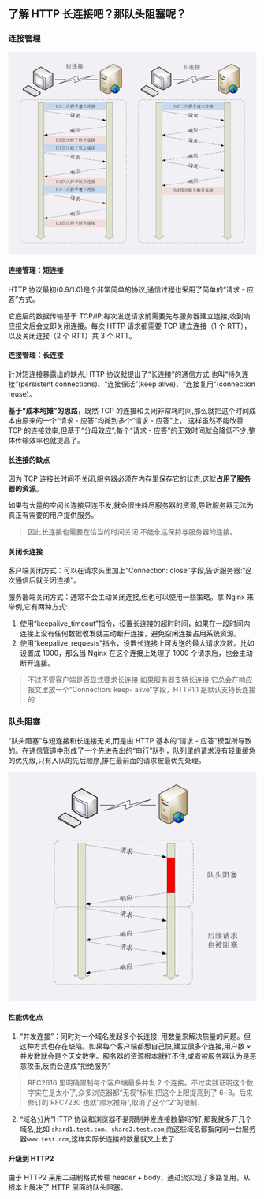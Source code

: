 ## 了解 HTTP 长连接吧？那队头阻塞呢？

### 连接管理

![](../../img/网络/HTTP/长连接短连接.png)

#### 连接管理：短连接

HTTP 协议最初(0.9/1.0)是个非常简单的协议,通信过程也采用了简单的“请求 - 应答”方式。

它底层的数据传输基于 TCP/IP,每次发送请求前需要先与服务器建立连接,收到响应报文后会立即关闭连接。每次 HTTP 请求都需要 TCP 建立连接（1 个 RTT），以及关闭连接（2 个 RTT）共 3 个 RTT。

#### 连接管理：长连接

针对短连接暴露出的缺点,HTTP 协议就提出了“长连接”的通信方式,也叫“持久连接”(persistent connections)、“连接保活”(keep alive)、“连接复用”(connection reuse)。

**基于“成本均摊”的思路**，既然 TCP 的连接和关闭非常耗时间,那么就把这个时间成本由原来的一个“请求 - 应答”均摊到多个“请求 - 应答”上。
这样虽然不能改善 TCP 的连接效率,但基于“分母效应”,每个“请求 - 应答”的无效时间就会降低不少,整体传输效率也就提高了。

#### **长连接的缺点**

因为 TCP 连接长时间不关闭,服务器必须在内存里保存它的状态,这就**占用了服务器的资源**。

如果有大量的空闲长连接只连不发,就会很快耗尽服务器的资源,导致服务器无法为真正有需要的用户提供服务。

> 因此长连接也需要在恰当的时间关闭,不能永远保持与服务器的连接。

#### 关闭长连接

客户端关闭方式：可以在请求头里加上“Connection: close”字段,告诉服务器:“这次通信后就关闭连接”。

服务器端关闭方式：通常不会主动关闭连接,但也可以使用一些策略。拿 Nginx 来举例,它有两种方式:

1. 使用“keepalive_timeout”指令，设置长连接的超时时间，如果在一段时间内连接上没有任何数据收发就主动断开连接，避免空闲连接占用系统资源。
2. 使用“keepalive_requests”指令，设置长连接上可发送的最大请求次数。比如设置成 1000，那么当 Nginx 在这个连接上处理了 1000 个请求后，也会主动断开连接。

> 不过不管客户端是否显式要求长连接,如果服务器支持长连接,它总会在响应报文里放一个“Connection: keep- alive”字段，HTTP1.1 是默认支持长连接的

### 队头阻塞

“队头阻塞”与短连接和长连接无关,而是由 HTTP 基本的“请求 - 应答”模型所导致的。在通信管道中形成了一个先进先出的“串行”队列，队列里的请求没有轻重缓急的优先级,只有入队的先后顺序,排在最前面的请求被最优先处理。

![](../../img/网络/HTTP/队头阻塞.png)

#### 性能优化点

1. “并发连接”：同时对一个域名发起多个长连接, 用数量来解决质量的问题。但这种方式也存在缺陷。如果每个客户端都想自己快,建立很多个连接,用户数 × 并发数就会是个天文数字。服务器的资源根本就扛不住,或者被服务器认为是恶意攻击,反而会造成“拒绝服务”

> RFC2616 里明确限制每个客户端最多并发 2 个连接。不过实践证明这个数字实在是太小了,众多浏览器都“无视”标准,把这个上限提高到了 6~8。后来修订的 RFC7230 也就“顺水推舟”,取消了这个“2”的限制.

2. “域名分片”HTTP 协议和浏览器不是限制并发连接数量吗?好,那我就多开几个域名,比如 `shard1.test.com`、`shard2.test.com`,而这些域名都指向同一台服务器`www.test.com`,这样实际长连接的数量就又上去了.

#### 升级到 HTTP2

由于 HTTP2 采用二进制格式传输 header + body，通过流实现了多路复用，从根本上解决了 HTTP 层面的队头阻塞。

